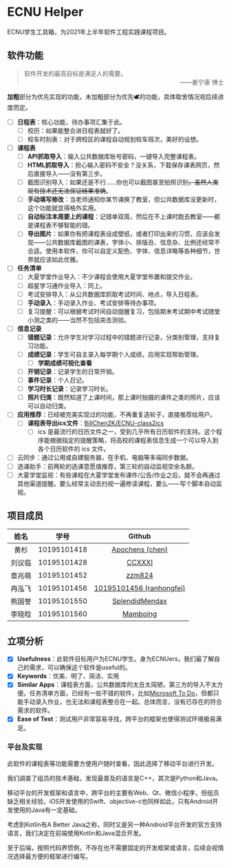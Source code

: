 # ECNU Helper

ECNU学生工具箱，为2021年上半年软件工程实践课程项目。

## 软件功能

> <!--这里是写给用户看的，吹得高大上一点-->软件开发的最高目标是满足人的需要。
>
> <div align="right">——姜宁康 博士</div>

**加粗**部分为优先实现的功能，未加粗部分为优先🕊的功能，具体取舍情况视后续进度而定。

* [ ] **日程表**：核心功能，待办事项汇集于此。
  * [ ] 校历：如果能整合进日程表就好了。
  * [ ] 校车时刻表：对于跨校区的课程自动规划校车班次，美好的设想。
* [ ] **课程表**
  * [ ] **API抓取导入**：输入公共数据库账号密码，一键导入完整课程表。
  * [ ] **HTML抓取导入**：担心输入密码不安全？没关系，下载保存课表网页，然后直接导入——没有第三步。
  * [ ] 截图识别导入：如果还是不行……你也可以截图甚至拍照识别<del>，虽然人类现有技术还无法保证结果准确</del>。
  * [ ] **手动填写修改**：当老师通知你某节课换了教室，但公共数据库没更新时，这个功能就显得格外实用。
  * [ ] **自动标注本周要上的课程**：记错单双周，然后在不上课时跑去教室——都是课程表不够智能的错。
  * [ ] **导出图片**：如果你有把课程表设成壁纸，或者打印出来的习惯，应该会发现——公共数据库截图的课表，字体小、排版丑、信息杂、比例还经常不合适。使用本软件，你可以自定义配色、字体、信息详略等各种细节，世界就应该如此优雅。
* [ ] **任务清单**
  * [ ] 大夏学堂作业导入：不少课程会使用大夏学堂布置和提交作业。
  * [ ] 超星学习通作业导入：同上。
  * [ ] 考试安排导入：从公共数据库抓取考试时间、地点，导入日程表。
  * [ ] **手动录入**：手动录入作业、考试安排等待办事项。
  * [ ] 复习提醒：可以根据考试时间自动提醒复习，包括期末考试期中考试随堂小测之类的——当然不包括突击测验。
* [ ] **信息记录**
  * [ ] **错题记录**：允许学生对学习过程中的错题进行记录，分类别管理，支持复习功能。
  * [ ] **成绩记录**：学生可自主录入每学期个人成绩，应用实现帮助管理。
    * [ ] **学期成绩可视化查看**
  * [ ] **开销记录**：记录学生的日常开销。
  * [ ] **事件记录**：个人日记。
  * [ ] **学习时长记录**：记录学习时长。
  * [ ] **照片归类**：既然知道了上课时间，那上课时拍摄的课件之类的照片，应该可以自动归类。
* [ ] **应用推荐**：已经被完美实现过的功能，不再重复造轮子，直接推荐给用户。
  * [ ] **课程表导出ics文件**：[BillChen2K/ECNU-class2ics](https://github.com/BillChen2K/ECNU-class2ics)
    * [ ] ics 是最流行的日历文件之一，受到几乎所有日历软件的支持。这个程序能根据指定的提醒策略，将高校的课程表信息生成一个可以导入到各个日历软件的 ics 文件。
* [ ] 云同步：通过公用或自建服务器，在手机、电脑等多端同步数据。
* [ ] 选课助手：前两轮的选课意愿值推荐，第三轮的自动监视空余名额。
* [ ] 大夏学堂监视：有些课程在大夏学堂发布课件/公告/作业之后，就不会再通过其他渠道提醒。要么经常主动去扫视一遍修读课程，要么——写个脚本自动监视。

## 项目成员

|  姓名  |    学号     |                           Github                           |
| :----: | :---------: | :--------------------------------------------------------: |
|  黄杉  | 10195101418 |       [Apochens (chen)](https://github.com/Apochens)       |
| 刘议临 | 10195101428 |            [CCXXXI](https://github.com/CCXXXI)             |
| 章兆萌 | 10195101452 |            [zzm824](https://github.com/zzm824)             |
| 冉泓飞 | 10195101456 | [10195101456 (ranhongfei)](https://github.com/10195101456) |
| 熊国誉 | 10195101550 |    [SplendidMendax](https://github.com/SplendidMendax)     |
| 李晓晗 | 10195101560 |          [Mamboing](https://github.com/Mamboing)           |

## 立项分析

* [x] **Usefulness**：此软件目标用户为ECNU学生。身为ECNUers，我们最了解自己的需求，可以确保这个软件是useful的。
* [x] **Keywords**：优美、明了、简洁、实用
* [x] **Similar Apps**：课程表方面，公共数据库的太丑太简陋，第三方的导入不太方便。任务清单方面，已经有一些不错的软件，比如[Microsoft To Do](https://www.microsoft.com/store/productId/9NBLGGH5R558)，但都只能手动录入作业，也无法和课程表整合在一起。总体而言，没有已存在的符合需求的软件。
* [x] **Ease of Test**：测试用户非常容易寻找，跨平台的框架也使得测试环境极易满足。

### 平台及实现

此软件的课程表等功能需要方便用户随时查看，因此选择了移动平台进行开发。

我们调查了组员的技术基础，发现最普及的语言是C++，其次是Python和Java。

移动平台的开发框架和语言中，跨平台的主要有Web、Qt、微信小程序，但组员缺乏相关经验，iOS开发使用的Swift、objective-c也同样如此，只有Android开发使用的Java有一定基础。

考虑到Kotlin有A Better Java之称，同时又是另一种Android平台开发的官方支持语言，我们决定在前端使用Kotlin和Java混合开发。

至于后端，按照代码界惯例，不存在也不需要固定的开发框架或语言，后续会视情况选择最方便的框架进行编写。
